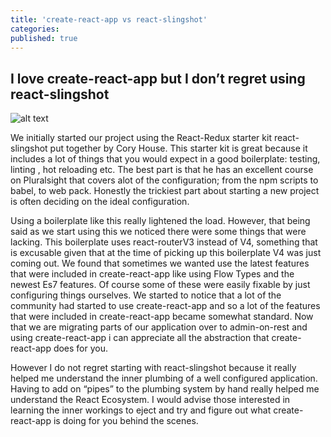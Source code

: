 ```yaml
---
title: 'create-react-app vs react-slingshot'
categories:
published: true
---
```




## I love create-react-app but I don’t regret using react-slingshot

![alt text](https://cdn.dribbble.com/users/464284/screenshots/3354218/react-slingshot-hires_1x.jpg)

We initially started our project using the React-Redux starter kit react-slingshot put together by Cory House. This starter kit is great because it includes a lot of things that you would expect in a good boilerplate: testing, linting , hot reloading etc. The best part is that he has an excellent course on Pluralsight that covers alot of the configuration; from the npm scripts to babel, to web pack. Honestly the trickiest part about starting a new project is often deciding on the ideal configuration.

Using a boilerplate like this really lightened the load. However, that being said as we start using this we noticed there were some things that were lacking. This boilerplate uses react-routerV3 instead of V4, something that is excusable given that at the time of picking up this boilerplate V4 was just coming out. We found that sometimes we wanted use the latest features that were included in create-react-app like using Flow Types and the newest Es7 features. Of course some of these were easily fixable by just configuring things ourselves. We started to notice that a lot of the community had started to use create-react-app and so a lot of the features that were included in create-react-app became somewhat standard. Now that we are migrating parts of our application over to admin-on-rest and using create-react-app i can appreciate all the abstraction that create-react-app does for you.


However I do not regret starting with react-slingshot because it really helped me understand the inner plumbing of a well configured application. Having to add on “pipes” to the plumbing system by hand really helped me understand the React Ecosystem. I would advise those interested in learning the inner workings to eject and try and figure out what create-react-app is doing for you behind the scenes.